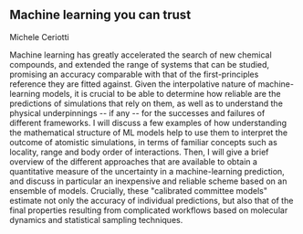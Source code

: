 ## Machine learning you can trust

Michele Ceriotti


Machine learning has greatly accelerated the search of new chemical compounds, and extended the range of systems that can be studied, promising an accuracy comparable with that of the first-principles reference they are fitted against. Given the interpolative nature of machine-learning models, it is crucial to be able to determine how reliable are the predictions of simulations that rely on them, as well as to understand the physical underpinnings -- if any -- for the successes and failures of different frameworks.
I will discuss a few examples of how understanding the mathematical structure of ML models help to use them to interpret the outcome of atomistic simulations, in terms of familiar concepts such as locality, range and body order of interactions. Then, I will give a brief overview of the different approaches that are available to obtain a quantitative measure of the uncertainty in a machine-learning prediction, and discuss in particular an inexpensive and reliable scheme based on an ensemble of models. Crucially, these  "calibrated committee models" estimate not only the accuracy of individual predictions, but also that of the final properties resulting from complicated workflows based on molecular dynamics and statistical sampling techniques.
